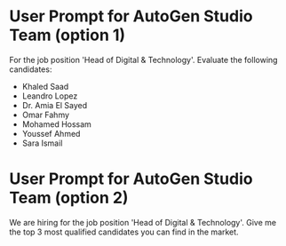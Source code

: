 # User Prompt for AutoGen Studio Team (option 1)

For the job position 'Head of Digital & Technology'. 
Evaluate the following candidates: 
- Khaled Saad
- Leandro Lopez
- Dr. Amia El Sayed
- Omar Fahmy
- Mohamed Hossam
- Youssef Ahmed
- Sara Ismail

# User Prompt for AutoGen Studio Team (option 2)

We are hiring for the job position 'Head of Digital & Technology'. Give me the top 3 most qualified candidates you can find in the market.


